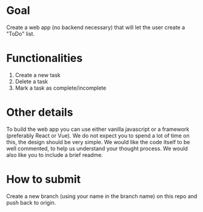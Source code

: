 # Goal

Create a web app (no backend necessary) that will let the user create a "ToDo" list.

# Functionalities

1. Create a new task
2. Delete a task
3. Mark a task as complete/incomplete

# Other details

To build the web app you can use either vanilla javascript or a framework (preferably React or Vue).  We do not expect you to spend a lot of time on this, the design should be very simple.  We would like the code itself to be well commented, to help us understand your thought process.  We would also like you to include a brief readme.

# How to submit
Create a new branch (using your name in the branch name) on this repo and push back to origin.
